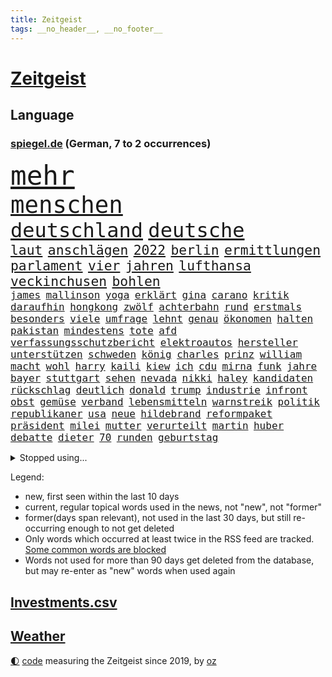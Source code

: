 ```yaml
---
title: Zeitgeist
tags: __no_header__, __no_footer__
---
```


# [Zeitgeist](https://oliz.io/zeitgeist/)

## Language

<h3><a href="https://www.spiegel.de" target="_blank">spiegel.de</a> (German, 7 to 2 occurrences)</h3>
<p style="font-family:monospace">
<span style="font-size:32pt"><a href="news_links.html#mehr" class="current">mehr</a></span>
<br>
<span style="font-size:28pt"><a href="news_links.html#menschen" class="current">menschen</a></span>
<br>
<span style="font-size:24pt"><a href="news_links.html#deutschland" class="current">deutschland</a></span>
<span style="font-size:24pt"><a href="news_links.html#deutsche" class="current">deutsche</a></span>
<br>
<span style="font-size:16pt"><a href="news_links.html#laut" class="current">laut</a></span>
<span style="font-size:16pt"><a href="news_links.html#anschlägen" class="current">anschlägen</a></span>
<span style="font-size:16pt"><a href="news_links.html#2022" class="current">2022</a></span>
<span style="font-size:16pt"><a href="news_links.html#berlin" class="current">berlin</a></span>
<span style="font-size:16pt"><a href="news_links.html#ermittlungen" class="current">ermittlungen</a></span>
<span style="font-size:16pt"><a href="news_links.html#parlament" class="current">parlament</a></span>
<span style="font-size:16pt"><a href="news_links.html#vier" class="current">vier</a></span>
<span style="font-size:16pt"><a href="news_links.html#jahren" class="current">jahren</a></span>
<span style="font-size:16pt"><a href="news_links.html#lufthansa" class="current">lufthansa</a></span>
<span style="font-size:16pt"><a href="news_links.html#veckinchusen" class="new">veckinchusen</a></span>
<span style="font-size:16pt"><a href="news_links.html#bohlen" class="new">bohlen</a></span>
<br>
<span style="font-size:12pt"><a href="news_links.html#james" class="current">james</a></span>
<span style="font-size:12pt"><a href="news_links.html#mallinson" class="new">mallinson</a></span>
<span style="font-size:12pt"><a href="news_links.html#yoga" class="current">yoga</a></span>
<span style="font-size:12pt"><a href="news_links.html#erklärt" class="current">erklärt</a></span>
<span style="font-size:12pt"><a href="news_links.html#gina" class="new">gina</a></span>
<span style="font-size:12pt"><a href="news_links.html#carano" class="new">carano</a></span>
<span style="font-size:12pt"><a href="news_links.html#kritik" class="current">kritik</a></span>
<span style="font-size:12pt"><a href="news_links.html#daraufhin" class="current">daraufhin</a></span>
<span style="font-size:12pt"><a href="news_links.html#hongkong" class="current">hongkong</a></span>
<span style="font-size:12pt"><a href="news_links.html#zwölf" class="current">zwölf</a></span>
<span style="font-size:12pt"><a href="news_links.html#achterbahn" class="new">achterbahn</a></span>
<span style="font-size:12pt"><a href="news_links.html#rund" class="current">rund</a></span>
<span style="font-size:12pt"><a href="news_links.html#erstmals" class="current">erstmals</a></span>
<span style="font-size:12pt"><a href="news_links.html#besonders" class="current">besonders</a></span>
<span style="font-size:12pt"><a href="news_links.html#viele" class="current">viele</a></span>
<span style="font-size:12pt"><a href="news_links.html#umfrage" class="current">umfrage</a></span>
<span style="font-size:12pt"><a href="news_links.html#lehnt" class="current">lehnt</a></span>
<span style="font-size:12pt"><a href="news_links.html#genau" class="current">genau</a></span>
<span style="font-size:12pt"><a href="news_links.html#ökonomen" class="current">ökonomen</a></span>
<span style="font-size:12pt"><a href="news_links.html#halten" class="current">halten</a></span>
<span style="font-size:12pt"><a href="news_links.html#pakistan" class="current">pakistan</a></span>
<span style="font-size:12pt"><a href="news_links.html#mindestens" class="current">mindestens</a></span>
<span style="font-size:12pt"><a href="news_links.html#tote" class="current">tote</a></span>
<span style="font-size:12pt"><a href="news_links.html#afd" class="current">afd</a></span>
<span style="font-size:12pt"><a href="news_links.html#verfassungsschutzbericht" class="new">verfassungsschutzbericht</a></span>
<span style="font-size:12pt"><a href="news_links.html#elektroautos" class="current">elektroautos</a></span>
<span style="font-size:12pt"><a href="news_links.html#hersteller" class="current">hersteller</a></span>
<span style="font-size:12pt"><a href="news_links.html#unterstützen" class="current">unterstützen</a></span>
<span style="font-size:12pt"><a href="news_links.html#schweden" class="current">schweden</a></span>
<span style="font-size:12pt"><a href="news_links.html#könig" class="current">könig</a></span>
<span style="font-size:12pt"><a href="news_links.html#charles" class="current">charles</a></span>
<span style="font-size:12pt"><a href="news_links.html#prinz" class="current">prinz</a></span>
<span style="font-size:12pt"><a href="news_links.html#william" class="current">william</a></span>
<span style="font-size:12pt"><a href="news_links.html#macht" class="current">macht</a></span>
<span style="font-size:12pt"><a href="news_links.html#wohl" class="current">wohl</a></span>
<span style="font-size:12pt"><a href="news_links.html#harry" class="current">harry</a></span>
<span style="font-size:12pt"><a href="news_links.html#kaili" class="current">kaili</a></span>
<span style="font-size:12pt"><a href="news_links.html#kiew" class="current">kiew</a></span>
<span style="font-size:12pt"><a href="news_links.html#ich" class="current">ich</a></span>
<span style="font-size:12pt"><a href="news_links.html#cdu" class="current">cdu</a></span>
<span style="font-size:12pt"><a href="news_links.html#mirna" class="new">mirna</a></span>
<span style="font-size:12pt"><a href="news_links.html#funk" class="current">funk</a></span>
<span style="font-size:12pt"><a href="news_links.html#jahre" class="current">jahre</a></span>
<span style="font-size:12pt"><a href="news_links.html#bayer" class="current">bayer</a></span>
<span style="font-size:12pt"><a href="news_links.html#stuttgart" class="current">stuttgart</a></span>
<span style="font-size:12pt"><a href="news_links.html#sehen" class="current">sehen</a></span>
<span style="font-size:12pt"><a href="news_links.html#nevada" class="new">nevada</a></span>
<span style="font-size:12pt"><a href="news_links.html#nikki" class="current">nikki</a></span>
<span style="font-size:12pt"><a href="news_links.html#haley" class="current">haley</a></span>
<span style="font-size:12pt"><a href="news_links.html#kandidaten" class="current">kandidaten</a></span>
<span style="font-size:12pt"><a href="news_links.html#rückschlag" class="current">rückschlag</a></span>
<span style="font-size:12pt"><a href="news_links.html#deutlich" class="current">deutlich</a></span>
<span style="font-size:12pt"><a href="news_links.html#donald" class="current">donald</a></span>
<span style="font-size:12pt"><a href="news_links.html#trump" class="current">trump</a></span>
<span style="font-size:12pt"><a href="news_links.html#industrie" class="current">industrie</a></span>
<span style="font-size:12pt"><a href="news_links.html#infront" class="current">infront</a></span>
<span style="font-size:12pt"><a href="news_links.html#obst" class="new">obst</a></span>
<span style="font-size:12pt"><a href="news_links.html#gemüse" class="current">gemüse</a></span>
<span style="font-size:12pt"><a href="news_links.html#verband" class="current">verband</a></span>
<span style="font-size:12pt"><a href="news_links.html#lebensmitteln" class="current">lebensmitteln</a></span>
<span style="font-size:12pt"><a href="news_links.html#warnstreik" class="current">warnstreik</a></span>
<span style="font-size:12pt"><a href="news_links.html#politik" class="current">politik</a></span>
<span style="font-size:12pt"><a href="news_links.html#republikaner" class="current">republikaner</a></span>
<span style="font-size:12pt"><a href="news_links.html#usa" class="current">usa</a></span>
<span style="font-size:12pt"><a href="news_links.html#neue" class="current">neue</a></span>
<span style="font-size:12pt"><a href="news_links.html#hildebrand" class="new">hildebrand</a></span>
<span style="font-size:12pt"><a href="news_links.html#reformpaket" class="current">reformpaket</a></span>
<span style="font-size:12pt"><a href="news_links.html#präsident" class="current">präsident</a></span>
<span style="font-size:12pt"><a href="news_links.html#milei" class="current">milei</a></span>
<span style="font-size:12pt"><a href="news_links.html#mutter" class="current">mutter</a></span>
<span style="font-size:12pt"><a href="news_links.html#verurteilt" class="current">verurteilt</a></span>
<span style="font-size:12pt"><a href="news_links.html#martin" class="current">martin</a></span>
<span style="font-size:12pt"><a href="news_links.html#huber" class="current">huber</a></span>
<span style="font-size:12pt"><a href="news_links.html#debatte" class="current">debatte</a></span>
<span style="font-size:12pt"><a href="news_links.html#dieter" class="new">dieter</a></span>
<span style="font-size:12pt"><a href="news_links.html#70" class="current">70</a></span>
<span style="font-size:12pt"><a href="news_links.html#runden" class="current">runden</a></span>
<span style="font-size:12pt"><a href="news_links.html#geburtstag" class="current">geburtstag</a></span>
</p>
<details>
<summary>Stopped using...</summary>
<p class="former" style="font-size:12pt">
bestimmte(1204) ruf(1203) steigenden(1203) terroristen(1203) zeugen(1203) belarus(1202) hinweise(1202) übergriffe(1202) fbi(1201) senat(1201) beobachten(1200) energien(1200) literatur(1200) myanmar(1200) planen(1200) sekunden(1200) bielefeld(1199) bücher(1199) dauern(1199) griechenland(1199) infektionen(1199) kabinett(1199) krankenhäusern(1199) monatelang(1199) posten(1199) vorher(1199) vorsitzenden(1199) warnung(1199) mordes(1198) amerikaner(1197) diktator(1197) hinterlassen(1197) künftigen(1197) passen(1197) riss(1197) verheerenden(1197) coronakrise(1196) schoss(1196) stets(1196) träumen(1196) vermeiden(1196) xi(1196) alpen(1195) geboren(1195) illegale(1195) ließen(1195) quartal(1195) verraten(1195) versprochen(1195) amsterdam(1194) beispielen(1194) belarussische(1194) blicken(1194) botschaften(1194) kolumnist(1194) kraftvoll(1194) neuem(1194) themen(1194) zuversicht(1194) afrika(1193) sicherte(1193) dementiert(1192) erlitten(1192) litauen(1192) verlierer(1192) zuge(1192) befürchten(1191) geriet(1191) hotel(1191) positive(1191) siegte(1191) still(1191) anhänger(1190) körperverletzung(1190) lastwagen(1190) schuss(1190) sexueller(1190) wirtschaftsministerium(1190) zivilisten(1190) design(1189) entsetzen(1189) gebrochen(1189) homeoffice(1189) begann(1188) informationen(1188) kostet(1188) stürmer(1188) 31(1187) erwarten(1187) historische(1187) langen(1187) weltwirtschaft(1187) hotels(1186) bürgermeisterin(1185) börse(1184) lücke(1184) verbessert(1184) kontakte(1183) pflanzen(1183) satz(1183) tür(1183) verspielt(1183) fortgesetzt(1182) jüngere(1182) mangel(1182) todesopfer(1182) überholt(1182) überleben(1182) küstenwache(1180) zerstören(1178) affäre(1177) dran(1177) erschießt(1177) eigenes(1174) steffen(1174) taliban(1174) monats(1173) prognose(1172) spiegelumfrage(1172) beweise(1171) kokain(1171) gefühl(1169) training(1168) erstochen(1167) karten(1167) sportler(1162) liberalen(1155) afrikas(1154) foto(1154) sachen(1120) berichtete(1105) niederländer(1092) belästigung(1071) notstand(1055) orte(1037) politikern(1030) waldbrände(969) videoaufnahmen(957) ausbildung(956) flohen(955) serbien(953) schwäche(951) tour(925) 72(919) inszenieren(904) landsleute(903) gesund(899) 120(894) stehlen(879) börsen(872) schlafen(866) world(865) preiserhöhungen(863) getöteten(857) vorfeld(848) fdppolitiker(835) strackzimmermann(824) rosa(810) luftwaffe(809) hals(808) bekannteste(800) auge(794) gesteckt(787) museen(779) finnland(778) sank(772) brennt(765) marieagnes(761) geschah(748) symbol(748) verpflichtung(746) hinzu(744) spektakel(741) explosionen(732) bonn(729) emotionalen(719) lohnen(716) gastbeitrag(711) fluss(691) empfang(676) baustelle(674) kriegsverbrechen(672) finnische(671) eingetroffen(670) messerattacke(663) günstige(661) beben(658) fox(657) schönen(644) heiß(635) vermisster(632) verhängnis(623) harter(618) erfurt(616) zunahme(610) 8(606) anwältin(598) 110(595) youtube(590) jugendlicher(589) zulassung(581) lena(580) schließlich(578) verstoßen(566) 16jähriger(565) entfernen(564) erlegen(563) berlinneukölln(562) extra(562) image(562) islamisten(557) legal(551) freispruch(545) chinesen(544) innenstadt(544) geheime(538) führten(531) flüssen(524) raten(523) grab(520) wunderbar(518) amerikanischer(515) gott(515) sicherer(515) ukrainerusslandnews(515) menschheit(514) farben(509) bussen(504) verstöße(504) gerechtfertigt(503) ereignet(496) dunkle(493) branchen(486) schwächt(479) zimmer(479) eingeschaltet(478) dokumentieren(477) tunesien(476) methoden(473) besatzung(471) belege(464) knappe(463) kopftuch(463) schmeckt(461) schauplatz(458) taucher(451) prangert(444) überzeugte(443) digital(441) aussichten(436) spielzeug(436) pistole(430) reichlich(427) gedroht(415) colorado(412) wein(408) internationalem(406) gelegenheit(404) mexikanischen(403) kandidieren(401) opfers(401) abhilfe(398) sprint(398) fachkräften(396) tourismus(394) überstanden(393) freunden(391) überschritten(391) 28jähriger(388) nizza(386) venedig(383) kongo(382) veränderte(381) erfolgreiche(380) umstrittener(378) passanten(376) interessante(375) springen(374) flasche(371) statistik(371) minderjährige(370) junta(365) wasserstoff(365) übungen(364) rivale(363) gemessen(362) attackierte(360) nordamerika(360) befasst(359) fahrbahn(356) steigert(355) weimar(353) gravierende(351) inseln(351) dom(349) günstigen(349) handwerker(349) richtigen(348) gedemütigt(347) schweres(345) generäle(343) unruhe(342) anderswo(340) 46(339) karin(336) tauschen(335) 130(332) coup(332) geschnappt(331) umstellung(331) außergewöhnlich(328) kommentare(326) warnte(324) verstoß(320) slowenien(318) laune(315) norditalien(315) verkäufer(315) kindergrundsicherung(313) betreiben(311) fließen(310) leuchten(307) hollywoodstar(306) wach(306) erwarteten(304) schauspielers(304) bier(303) hellt(303) kippen(302) ebrahim(301) kleinkind(301) mordkommission(301) wanderer(301) überwunden(301) angelegenheit(300) geschwächt(300) hohes(300) flop(299) bundesligist(298) elbe(297) radsport(297) ticket(297) geflüchtet(293) pool(293) überflutungen(293) wrack(292) gefangen(291) lobte(291) hakenkreuze(290) höhenflug(290) glas(288) prosieben(284) veröffentlichte(282) drohte(281) feierlichkeiten(276) gemälde(275) klares(274) kuss(274) solaranlagen(274) keinerlei(273) sichere(273) basketballer(272) erwartete(272) heimatstadt(271) prämien(271) intensivstation(270) trümmerfeld(270) alarmbereitschaft(269) kfw(269) urlauber(268) unterschiedlichen(267) versuchter(267) eingeschlagen(266) ausgehen(263) 13jähriger(261) trikot(261) christopher(260) optimismus(260) überfahren(260) buchen(259) höchststand(259) kretschmer(258) spektakulär(258) explodiert(255) beteiligte(254) evakuierungen(254) filmbranche(253) mühe(253) nötigen(251) ken(250) kredite(250) traurige(250) fossile(247) beschleunigen(246) raisi(245) gewürdigt(244) mohammed(244) schiffen(243) zwischendurch(241) übergang(241) drohnenangriffe(240) überflutete(237) bestritten(235) agieren(234) einwanderung(234) achtjährige(232) einziehen(230) blockierte(229) obdachlose(228) qualifiziert(227) scott(227) website(227) spielerin(226) cool(225) saudische(225) brasiliens(224) hitzewellen(224) gesamtführung(223) leichte(222) primož(222) roglič(222) elend(221) gasspeicher(221) passende(221) budget(219) frühestens(218) gelte(218) älterer(217) reiner(215) jeweils(213) überprüft(212) festgestellt(211) abwenden(210) anschluss(210) lagern(210) gespült(209) lebend(209) obersten(209) philosoph(209) präsidentenwahl(207) schadens(207) 30jähriger(206) polizeigewahrsam(205) schleppend(205) auswahl(202) kuriosen(202) seenot(201) csuchef(199) speziellen(198) warnungen(198) ärmelkanal(198) entsprechend(197) geeignet(197) gutem(197) dunkelsten(196) zäsur(195) selbstoptimierung(194) urwald(194) mutmaßliches(193) verkaufte(190) beigesetzt(188) charmeoffensive(185) verdankt(185) bodensee(184) üppige(184) leitartikel(183) zweitgrößten(183) geklettert(182) klassische(182) exkanzlerin(180) showdown(180) tagessieg(178) belästigungen(177) kugel(176) wegovy(176) behrens(175) sicherheitsmaßnahmen(175) skurriler(175) führungswechsel(173) geflohen(173) halter(173) vollen(173) immobilienmarkt(172) oberstes(172) nächster(171) mächtigsten(170) stritten(170) butter(169) psyche(169) überweisen(169) instagrampost(168) podium(168) argentinier(167) belohnt(167) pyrotechnik(166) gefährliches(163) gezündet(163) liebeskummer(163) metern(163) horizont(162) erschweren(161) exfrau(160) debütant(159) vorhersagen(159) widersprüchliche(159) genossen(158) entwicklungshilfe(156) militärjunta(156) zement(156) lotterie(155) repression(155) überstunden(155) geschätzt(154) mysteriösen(154) opernhaus(154) thesen(154) fahrschein(153) patientinnen(153) flügel(152) lotto(152) überqueren(152) fußballerin(151) matsch(151) abschießen(150) gallant(150) rassismusvorwürfe(150) antonio(149) freilassen(149) grausame(149) nordisk(149) novo(149) rutschte(149) unterhält(149) hausarrest(148) säugling(148) passau(147) raumfahrer(147) exklusiven(146) redakteurinnen(146) bbc(144) bedeutende(144) beispiellosen(144) stieß(143) vorstände(142) 1989(141) allgäuer(141) bürgerinnen(139) gamer(138) erwachsenen(137) publikums(137) sekt(137) erreichten(136) erweitern(136) sicherungsverwahrung(136) sigmar(136) technisch(136) zypern(135) generalbundesanwalt(134) neubauten(134) arbeitszeiterfassung(133) checker(133) johann(133) rki(133) tobi(133) usbundesstaaten(133) überlegt(133) rufe(131) maps(130) uswahl(130) weltmeistertitel(130) besserung(129) darstellen(129) schwester(129) atomkraftwerke(128) kassel(128) gleicht(127) traurigen(127) beschwert(126) bundesfinanzminister(126) explodierte(126) nötige(126) a7(125) bunt(125) kernkraftwerke(125) inhaftierter(124) gestaltet(123) autounfall(122) rsv(122) überraschungen(122) königspaar(121) rage(121) spielfilm(121) glänzt(120) kapitolsturm(120) wagnerbrüder(120) glasfaser(119) polizeiwache(119) verspielte(119) überrumpelt(119) engländer(118) klischee(118) absolvierte(117) serbiens(117) jubiläum(116) sanitäter(115) streamen(115) entertainment(114) verdrängt(114) perfides(113) völkerrecht(112) aufgebrochen(111) dankbar(111) denver(111) eingerichtet(111) musical(111) roll(111) mehrmals(110) kritikerin(109) unbewohnbar(109) halfen(108) uskongress(108) älterwerden(108) 54jähriger(107) flüchtlingsunterkunft(107) journal(107) spurlos(107) whisky(107) sonnen(106) salman(105) seeblockade(105) asylverfahren(104) begehrt(104) ewig(104) naomi(104) produktionsfirma(104) frauenquote(103) gezielte(103) handynetz(103) kanadier(103) taucht(102) aspekte(101) hilfsgüter(101) südchinesischen(101) tunesischen(100) enormen(99) euasylreform(99) hackerangriff(99) insektensterben(99) lenkt(99) milwaukee(99) kongress(98) 41jährige(97) flieht(97) fähigkeiten(97) gerast(97) gerechnet(97) größerem(97) knappen(97) prognosen(97) 235(96) 24jähriger(96) belgrad(96) kochinstitut(96) haftbefehle(95) ukrainehilfen(95) attentat(94) befanden(94) galatasaray(94) genötigt(94) klassischen(94) preisbremsen(94) betonte(92) jüngster(92) abstinenz(91) arzttermine(91) bettwanzen(91) stimmte(91) angerufen(90) augenmerk(90) bauten(90) bombenangriff(90) champagner(90) chrupalla(90) gerätselt(90) gesteuert(90) komponente(90) sicherheitskabinett(90) terzić(90) tino(90) überspringt(90) anspannung(89) blamierte(89) borahansgrohe(89) einsätzen(89) girosieger(89) hamasanführer(89) ideal(89) kriegen(89) leistete(89) schwerpunkte(89) verhaltensweisen(89) waffenverbot(89) abnehmspritzen(88) erdstößen(88) erkenntnis(88) ernähren(88) inselkette(88) kommissarin(88) landesweit(88) langläufer(88) ozempic(88) rock(88) sodass(88) totale(88) verhaftungen(88) verreisen(88) größenwahn(87) pragmatismus(87) spielberg(87) weiterem(87) zoom(87) überfielen(87) umfang(86) 1100(85) freizulassen(85) pegel(85) rechtfertigung(85) solidarisierte(85) tüte(85) afghanischen(84) demokratiefeinde(84) gauck(84) gezählt(84) reisebranche(84) tatortteam(84) thronfolger(84) 45000(83) freilässt(83) produzenten(83) reisegruppen(83) sky(83) unvollendete(83) kriegsschäden(82) sofia(82) beteuert(81) hamaskommandeur(81) maren(81) oberhof(81) pegelstände(81) sommerspiele(81) verlusten(81) bedrohlich(80) erlangen(80) overtourism(80) via(80) zärtlichkeit(80) zölle(80) bosse(79) strommarkt(79) zugesetzt(79) awdijiwka(78) führer(78) kilo(78) nachbar(78) solidarisieren(78) steuerte(78) verschleppung(78) aufmachen(77) aufrüstung(77) beirut(77) bereiten(77) deich(77) einwände(77) endura(77) tödliches(77) vaude(77) eingedrungen(76) enthält(76) herbe(76) israelgazanews(76) millimeter(76) mitgestalten(76) mütze(76) vegan(76) afghanen(75) afghaninnen(75) funken(75) grünenabgeordnete(75) inspiration(75) molotowcocktails(75) raab(75) state(75) terroralarm(75) ältesten(75) ausführlich(74) bridge(74) bundeskanzlers(74) freundes(74) greifswald(74) konditionen(74) rushdie(74) zerstörungen(74) reuter(73) tunnelsystem(73) abhanden(72) attraktiver(72) ausrufen(72) nikola(72) oberstdorf(72) qualitäten(72) strategien(71) versorgen(71) auftraggeber(70) basketballfans(70) hilfslieferungen(70) kriselnde(70) lucas(70) mitverantwortung(70) türkischer(70) auflöst(69) briefträger(69) europäischer(69) kritischer(68) sonderregel(68) usamerikanischen(68) drittstaaten(67) kindliche(67) abnehmspritze(66) aufzeichnungen(66) feuerwerk(66) kulturminister(66) meinungen(66) vorräte(66) zahlreicher(66) kiboom(65) lothar(65) barbara(64) durchbricht(64) facht(64) jobwechsel(64) maine(64) mccann(64) polizeipräsidentin(64) prangen(64) rekordverdächtiges(64) siegtor(64) slowik(64) 2002(63) 28jährige(63) 29jähriger(63) amateurvideos(63) bombardements(63) gestein(63) myanmars(63) vollständige(63) vorüber(63) friedlich(62) gebäudes(62) kampfdrohnen(62) kanzlerkandidatur(62) sprintrennen(62) websites(62) matthew(61) murks(61) perry(61) siedlern(61) ukrainehilfe(61) ukrainern(61) umgestaltet(61) unglücklich(61) wecken(61) abwärts(60) arbeitsrecht(60) ballon(60) mühsam(60) werbefrei(60) 19jährige(59) 240(59) bewacht(59) elbtowers(59) ngo(59) spionagesatelliten(59) stünde(59) ware(59) 218(58) nuklearwaffen(58) stuhl(58) uspräsidentenwahl(58) dürr(57) freundliche(57) jubelten(57) verlagern(57) vlhová(57) wertvollste(57) wobei(57) banner(56) brachialen(56) gazas(56) gripgrab(56) poc(56) antibiotika(55) doppelte(55) edler(55) eingestürzten(55) immobilienkäufer(55) stromer(55) verschicken(55) weihnachtsfrieden(55) allermeisten(54) benedikt(54) gil(54) jahreswechsel(54) kassenpatienten(54) prämie(54) sicherheitsbeamter(54) staatsaffäre(54) verdachtsfall(54) akteuren(53) gerüstet(53) grau(53) lebensstil(53) risotto(53) weihnachtsfeiertage(53) boomende(52) definition(52) erdgasspeicher(52) geiseldeal(52) kampfeinsatz(52) reanimation(52) tatorten(52) überlastung(52) erschütterungen(51) extras(51) girl(51) helsinki(51) taurusfrage(51) vorlagen(51) wachsamkeit(51) altenheim(50) eier(50) empire(50) konfetti(50) muhammad(50) tiktokphänomen(50) weitverbreiteten(50) durchgang(49) düsterer(49) einsame(49) gratis(49) stichwaffe(49) xvi(49) emilia(48) java(48) jesus(48) schiffswrack(48) siegerin(48) traditionelle(48) vermehren(48) albanischen(47) beugen(47) elektroautobauer(47) energieinfrastruktur(47) geheimnisse(47) gekaperten(47) genozid(47) hamaszentrale(47) indiana(47) abgekommen(46) basketballspiel(46) flugzeugunglück(46) frachters(46) klimaproteste(46) steigender(46) vorgeht(46) 84(45) bundestags(45) großzügig(45) oscarpreisträgerin(45) routen(45) eingelöst(44) giffey(44) kopfschmerzen(44) polnischer(44) usostküste(44) übelkeit(44) bedrohliche(43) clarke(43) kapitän(43) kriegsgebiet(43) ladens(43) nachkriegsordnung(43) ordnen(43) podest(43) sagenhafte(43) timing(43) bestraft(42) freundlich(42) küstenstreifen(42) profiteur(42) ultimatum(42) weltcupsieg(42) biathlon(41) foren(41) gottschalks(41) kalabrien(41) knallt(41) magnetschwebebahnen(41) paula(41) polarkreis(41) radikalisiert(41) denkwürdigsten(40) kreuzfahrt(40) texten(40) vinylplatten(40) bewiesen(39) cdufraktion(39) eingeschlossenen(39) erschoss(39) fortpflanzung(39) konsumiert(39) königsblauen(39) milder(39) zurückgekehrt(39) autoritäre(38) bekenntnis(38) beruhigungsmittel(38) bewohnern(38) dwd(38) fußballfan(38) gucci(38) pizza(38) räume(38) spannendes(38) braisazbouchet(37) fehltage(37) justine(37) prostitution(37) verließ(37) wenigsten(37) arztpraxen(36) flüchtlingstrecks(36) langlauf(36) langwierige(36) passagen(36) passagiermaschine(36) pisregierung(36) rückschläge(36) starkem(36) straftäter(36) stralsund(36) umsatzplus(36) klimapolitisch(35) rückläufig(35) touchscreens(35) unerträglich(35) weihnachtsgeschenke(35) werbecookies(35) wird's(35) lautsprecher(34) nervige(34) seltenheit(34) urteile(34) welch(34) wundert(34) 25jähriger(33) regierender(33) shirin(33) abschlüsse(32) blutiger(32) genauen(32) herzschmerz(32) mitsamt(32) raymond(32) bushaltestelle(31) erfuhr(31) suchtforscher(31) unwahrscheinlich(31) bahntunnel(30) beklaut(30) bürgergelds(30) effektive(30) hintergründen(30) investment(30) ladesäule(30) marburg(30) schusswunden(30) verzicht(30) anarchie(29) bootsmigranten(29) cookies(29) kissinger(29) zerfällt(29) zuversichtlich(29) beeindruckte(28) friedhöfen(28) klublegende(28) schatz(28) skispringer(28) unterziehen(28) vierschanzentournee(28) zeitdruck(28) clark(27) eingezogener(27) erinnerung(27) flirren(27) vorkommt(27) 63jähriger(26) betrachtung(26) erhöhter(26) getränk(26) lego(26) lesern(26) arbeitgebern(25) hauptinsel(25) permanent(25) thorsten(25) antritt(24) böllerverbot(24) dinner(24) grundgesetzänderung(24) rettungsversuche(24) schicksalsjahr(24) bauernverband(23) kommandozentrale(23) kuchenskandal(23) silvesterfeuerwerk(23) zögert(23) blank(22) doll(22) dreikönigstreffen(22) faustschlag(22) ketamin(22) machtwechsel(22) schmuckstück(22) signainsolvenz(22) spielende(22) wesentliche(22) aufforstung(21) bauernvertreter(21) highlights(21) influenza(21) kyivstar(21) ködert(21) malte(21) massenkarambolage(21) topform(21) zufälle(21) überragende(21) dartswm(20) drach(20) erledigt(20) füllen(20) ginge(20) reemtsmaentführer(20) werten(20) edin(19) jacksonville(19) jaguars(19) randalierer(19) tierische(19) anwendung(18) deif(18) geleitet(18) gleichgeschlechtlicher(18) halt(18) regnet(18) schaffe(18) segnung(18) senats(18) autobahnauffahrten(17) finnlands(17) getötetem(17) homosexueller(17) mögen(17) piraten(17) raubüberfällen(17) segnungen(17) superfoods(17) aufstellung(16) containerschiff(16) diskriminiert(16) kameramann(16) anschlagspläne(15) bedrängt(15) belastungen(15) berufsalltag(15) erfinderin(15) paulis(15) sporadisch(15) taser(15) ausläuft(14) elijah(14) gewehrt(14) jahrespressekonferenz(14) körperlich(14) mcclain(14) skilangläuferin(14) spiegelleserinnen(14) tagelangem(14) bengvir(13) nahles(13) ogc(13) plottwists(13) provinzen(13) ruhestätte(13) sandsäcken(13) 1997(12) bootsunglück(12) demenzdorf(12) festtagen(12) terrorwarnung(12) touren(12) dauerregen(11) della(11) entführungen(11) gruber(11) hochwasserlage(11) neuerliche(11) passte(11)
</p>
</details>
<p>Legend:
<ul>
<li><span class="new">new</span>, first seen within the last 10 days</li>
<li><span class="current">current</span>, regular topical words used in the news, not "new", not "former"</li>
<li><span class="former">former(days span relevant)</span>, not used in the last 30 days, but still re-occurring enough to not get deleted</li>
<li>Only words which occurred at least twice in the RSS feed are tracked. <a href="language/filters.py">Some common words are blocked</a></li>
<li>Words not used for more than 90 days get deleted from the database, but may re-enter as "new" words when used again</li>
</ul>
</p>

## [Investments](investments.html)[.csv](investments.csv)

## [Weather](weather.html)

<footer>
<a href="javascript:toggleTheme()" class="nav">🌓</a>
<a href="https://github.com/ooz/zeitgeist">code</a> measuring the Zeitgeist since 2019, by <a href="https://oliz.io">oz</a>
</footer>
